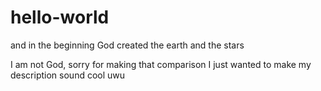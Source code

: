 # hello-world
and in the beginning God created the earth and the stars


I am not God, sorry for making that comparison I just wanted to make my description sound cool uwu
